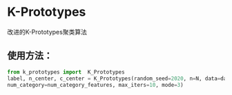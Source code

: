 # K-Prototypes
改进的K-Prototypes聚类算法
## 使用方法：
```python
from k_prototypes import  K_Prototypes
label, n_center, c_center = K_Prototypes(random_seed=2020, n=N, data=data, num_numerical=num_numerical_features,   
num_category=num_category_features, max_iters=10, mode=3)
```
